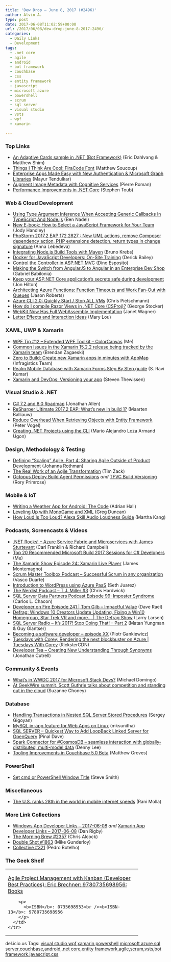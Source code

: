 ```yaml
---
title: 'Dew Drop – June 8, 2017 (#2496)'
author: Alvin A.
type: post
date: 2017-06-08T11:02:59+00:00
url: /2017/06/08/dew-drop-june-8-2017-2496/
categories:
  - Daily Links
  - Development
tags:
  - .net core
  - agile
  - android
  - bot framework
  - couchbase
  - css
  - entity framework
  - javascript
  - microsoft azure
  - powershell
  - scrum
  - sql server
  - visual studio
  - vsts
  - wpf
  - xamarin

---
```

### <a name="top"></a>Top Links

  * <a href="http://blog.botframework.com/2017/06/07/Adaptive-Card-Dotnet/" target="_blank">An Adaptive Cards sample in .NET (Bot Framework)</a> (Eric Dahlvang & Matthew Shim)
  * <a href="https://codemilltech.com/things-i-think-are-cool-firacode-font/" target="_blank">Things I Think Are Cool: FiraCode Font</a> (Matthew Soucoup)
  * <a href="https://blog.xamarin.com/enterprise-apps-made-easy-updated-libraries-apis/?utm_medium=social&utm_campaign=blog&utm_source=twitter&utm_content=Enterprise-Apps-with-Microsoft-Graph-Libraries" target="_blank">Enterprise Apps Made Easy with New Authentication & Microsoft Graph Libraries</a> (Mayur Tendulkar)
  * <a href="https://blogs.technet.microsoft.com/canitpro/2017/06/07/augment-image-metadata-with-cognitive-services/" target="_blank">Augment Image Metadata with Cognitive Services</a> (Pierre Roman)
  * <a href="https://blogs.msdn.microsoft.com/dotnet/2017/06/07/performance-improvements-in-net-core/" target="_blank">Performance Improvements in .NET Core</a> (Stephen Toub)



### <a name="web"></a>Web & Cloud Development

  * <a href="https://www.bennadel.com/blog/3287-using-type-argument-inference-when-accepting-generic-callbacks-in-typescript-and-node-js.htm" target="_blank">Using Type Argument Inference When Accepting Generic Callbacks In TypeScript And Node.js</a> (Ben Nadel)
  * <a href="http://our.componentone.com/2017/06/07/new-e-book-how-to-select-a-javascript-framework-for-your-team/" target="_blank">New E-book: How to Select a JavaScript Framework for Your Team</a> (Jody Handley)
  * <a href="https://blog.jetbrains.com/phpstorm/2017/06/phpstorm-2017-2-eap-172-2827/" target="_blank">PhpStorm 2017.2 EAP 172.2827 : New UML actions, remove Composer dependency action, PHP extensions detection, return types in change signature</a> (Anna Lebedeva)
  * <a href="https://auth0.com/blog/integrating-node-dot-js-build-tools-with-maven/" target="_blank">Integrating Node.js Build Tools with Maven</a> (Bruno Krebs)
  * <a href="https://derickbailey.com/2017/06/07/docker-javascript-developers-site-training/" target="_blank">Docker for JavaScript Developers: On-Site Training</a> (Derick Bailey)
  * <a href="https://www.simple-talk.com/dotnet/asp-net/control-controller-asp-net-mvc/" target="_blank">Control the Controller in ASP.NET MVC</a> (Dino Esposito)
  * <a href="http://developer.telerik.com/topics/web-development/making-switch-angularjs-angular-enterprise-dev-shop/" target="_blank">Making the Switch from AngularJS to Angular in an Enterprise Dev Shop</a> (Gabriel Babilonia)
  * <a href="https://jonhilton.net/2017/06/07/2574/" target="_blank">Keep your ASP.NET Core application’s secrets safe during development</a> (Jon Hilton)
  * <a href="http://dontcodetired.com/blog/post/Architecting-Azure-Functions-Function-Timeouts-and-Work-Fan-Out-with-Queues" target="_blank">Architecting Azure Functions: Function Timeouts and Work Fan-Out with Queues</a> (Jason Roberts)
  * <a href="https://buildazure.com/2017/06/07/azure-cli-2-0-quickly-start-stop-all-vms/" target="_blank">Azure CLI 2.0: Quickly Start / Stop ALL VMs</a> (Chris Pietschmann)
  * <a href="https://georgestocker.com/2017/06/07/how-do-i-compile-razor-views-in-net-core-csproj/" target="_blank">How do I compile Razor Views in .NET Core (CSProj)?</a> (George Stocker)
  * <a href="http://feedproxy.google.com/~r/ProgrammableWeb/~3/OzXNr1dn3Gk/07" target="_blank">WebKit Now Has Full WebAssembly Implementation</a> (Janet Wagner)
  * <a href="http://feedproxy.google.com/~r/tympanus/~3/nOtAZGhXqmA/" target="_blank">Letter Effects and Interaction Ideas</a> (Mary Lou)



### <a name="silverlight"></a>XAML, UWP & Xamarin

  * <a href="http://www.wpf.tips/2017/06/wpf-tip-12-extended-wpf-toolkit.html" target="_blank">WPF Tip #12 &#8211; Extended WPF Toolkit &#8211; ColorCanvas</a> (Me)
  * <a href="https://releases.xamarin.com/common-issues-in-the-xamarin-15-2-2-release-being-tracked-by-the-xamarin-team/" target="_blank">Common issues in the Xamarin 15.2.2 release being tracked by the Xamarin team</a> (Brendan Zagaeski)
  * <a href="https://www.infragistics.com/community/blogs/infragistics/archive/2017/06/08/zero-to-build-creating-new-apps-in-minutes-with-appmap.aspx" target="_blank">Zero to Build: Create new Xamarin apps in minutes with AppMap</a> (Infragistics Team)
  * <a href="http://err2solution.com/2017/06/realm-mobile-database-with-xamarin-forms-step-by-step-guide/" target="_blank">Realm Mobile Database with Xamarin Forms Step By Step guide</a> (S. Ravi Kumar)
  * <a href="https://www.thewissen.io/xamarin-devops-versioning/" target="_blank">Xamarin and DevOps: Versioning your app</a> (Steven Thewissen)



### <a name="dotnet"></a>Visual Studio & .NET

  * <a href="http://www.infoq.com/news/2017/06/CSharp-7.2?utm_campaign=infoq_content&utm_source=infoq&utm_medium=feed&utm_term=global" target="_blank">C# 7.2 and 8.0 Roadmap</a> (Jonathan Allen)
  * <a href="https://blog.jetbrains.com/dotnet/2017/06/07/resharper-ultimate-2017-2-eap-whats-new-build-1/" target="_blank">ReSharper Ultimate 2017.2 EAP: What’s new in build 1?</a> (Maarten Balliauw)
  * <a href="https://visualstudiomagazine.com/articles/2017/06/01/reduce-overhead.aspx" target="_blank">Reduce Overhead When Retrieving Objects with Entity Framework</a> (Peter Vogel)
  * <a href="http://mario-loza.blogspot.com/2017/06/creating-net-projects-using-cli.html" target="_blank">Creating .NET Projects using the CLI</a> (Mario Alejandro Loza Armand Ugon)



### <a name="design"></a>Design, Methodology & Testing

  * <a href="http://feedproxy.google.com/~r/ManagingProductDevelopment/~3/3EtcA8uyC24/" target="_blank">Defining “Scaling” Agile, Part 4: Sharing Agile Outside of Product Development</a> (Johanna Rothman)
  * <a href="http://feedproxy.google.com/~r/LeadingAgile/~3/QE0fAKCYuQg/" target="_blank">The Real Work of an Agile Transformation</a> (Tim Zack)
  * <a href="http://feedproxy.google.com/~r/RoryPrimrose/~3/i2yt03Lxjuk/" target="_blank">Octopus Deploy Build Agent Permissions</a> _and_ <a href="http://feedproxy.google.com/~r/RoryPrimrose/~3/fjN94mFwXqE/" target="_blank">TFVC Build Versioning</a> (Rory Primrose)



### <a name="mobile"></a>Mobile & IoT

  * <a href="https://shellmonger.com/2017/06/07/writing-a-weather-app-for-android-the-code/" target="_blank">Writing a Weather App for Android: The Code</a> (Adrian Hall)
  * <a href="https://channel9.msdn.com/coding4fun/blog/Leveling-Up-with-MonoGame-and-XML?WT.mc_id=DX_MVP4025064" target="_blank">Leveling Up with MonoGame and XML</a> (Greg Duncan)
  * <a href="https://developer.amazon.com/blogs/alexa/post/1c4299c8-3cdb-4497-9272-3db3d0ecba30/how-loud-is-too-loud-alexa-skill-audio-loudness-guide" target="_blank">How Loud Is Too Loud? Alexa Skill Audio Loudness Guide</a> (Martha Kang)



### <a name="podcasts"></a>Podcasts, Screencasts & Videos

  * <a href="http://www.dotnetrocks.com/default.aspx?ShowNum=1448" target="_blank">.NET Rocks! &#8211; Azure Service Fabric and Microservices with James Sturtevant</a> (Carl Franklin & Richard Campbell)
  * <a href="http://feedproxy.google.com/~r/alvinashcraft/~3/9GOZUMK8ORQ/" target="_blank">Top 20 Recommended Microsoft Build 2017 Sessions for C# Developers</a> (Me)
  * <a href="https://channel9.msdn.com/Shows/XamarinShow/Episode-24-Xamarin-Live-Player?WT.mc_id=DX_MVP4025064" target="_blank">The Xamarin Show Episode 24: Xamarin Live Player</a> (James Montemagno)
  * <a href="http://scrummastertoolbox.libsyn.com/successful-scrum-in-any-organization-vasco-duarte" target="_blank">Scrum Master Toolbox Podcast &#8211; Successful Scrum in any organization</a> (Vasco Duarte)
  * <a href="https://channel9.msdn.com/Blogs/Seth-Juarez/Introduction-to-WordPress-using-Azure-PaaS?WT.mc_id=DX_MVP4025064" target="_blank">Introduction to WordPress using Azure PaaS</a> (Seth Juarez)
  * <a href="http://nerdist.nerdistind.libsynpro.com/tj-miller-3" target="_blank">The Nerdist Podcast &#8211; T.J. Miller #3</a> (Chris Hardwick)
  * <a href="http://sqldatapartners.com/2017/06/07/episode-99-imposter-syndrome/" target="_blank">SQL Server Data Partners Podcast Episode 99: Imposter Syndrome</a> (Carlos L. Chacon)
  * <a href="http://developeronfire.com/podcast/episode-241-tom-gilb-impactful-value" target="_blank">Developer on Fire Episode 241 | Tom Gilb &#8211; Impactful Value</a> (Dave Rael)
  * <a href="https://channel9.msdn.com/Shows/The-Defrag-Show/Defrag-Windows-10-Creators-Update-Updating-Fixing-a-Win10-Homegroup-Star-Trek-VR-and-more?WT.mc_id=DX_MVP4025064" target="_blank">Defrag: Windows 10 Creators Update Updating, Fixing a Win10 Homegroup, Star Trek VR and more&#8230; | The Defrag Show</a> (Larry Larsen)
  * <a href="http://www.sqlserverradio.com/show72/" target="_blank">SQL Server Radio &#8211; It’s 2017! Stop Doing That! – Part 2</a> (Matan Yungman & Guy Glantser)
  * <a href="http://piotrgankiewicz.com/2017/06/08/becoming-a-software-developer-episode-xx/" target="_blank">Becoming a software developer – episode XX</a> (Piotr Gankiewicz)
  * <a href="https://channel9.msdn.com/Shows/Tuesdays-With-Corey/Tuesdays-with-Cory-Rendering-the-next-blockbuster-on-Azure?WT.mc_id=DX_MVP4025064" target="_blank">Tuesdays with Corey: Rendering the next blockbuster on Azure | Tuesdays With Corey</a> (RicksterCDN)
  * <a href="http://developertea.simplecast.fm/episodes/70909-creating-new-understanding-through-synonyms" target="_blank">Developer Tea &#8211; Creating New Understanding Through Synonyms</a> (Jonathan Cutrell)



### <a name="events"></a>Community & Events

  * <a href="https://visualstudiomagazine.com/articles/2017/06/07/apple-wwdc-microsoft-developers.aspx" target="_blank">What&#8217;s in WWDC 2017 for Microsoft Stack Devs?</a> (Michael Domingo)
  * <a href="https://blogs.microsoft.com/firehose/2017/06/07/at-geekwire-summit-scott-guthrie-talks-about-competition-and-standing-out-in-the-cloud/" target="_blank">At GeekWire summit, Scott Guthrie talks about competition and standing out in the cloud</a> (Suzanne Choney)



### <a name="sql"></a>Database

  * <a href="http://feedproxy.google.com/~r/MSSQLTips-LatestSqlServerTips/~3/UrPbyYcpDcU/tip.asp" target="_blank">Handling Transactions in Nested SQL Server Stored Procedures</a> (Sergey Gigoyan)
  * <a href="https://blogs.msdn.microsoft.com/appserviceteam/2017/06/07/mysql-in-app-feature-for-web-apps-on-linux/" target="_blank">MySQL in-app feature for Web Apps on Linux</a> (mksunitha)
  * <a href="https://blog.sqlauthority.com/2017/06/08/sql-server-quickest-way-add-loopback-linked-server-openquery/" target="_blank">SQL SERVER – Quickest Way to Add LoopBack Linked Server for OpenQuery</a> (Pinal Dave)
  * <a href="https://azure.microsoft.com/blog/spark-connector-for-cosmosdb-seamless-interaction-with-globally-distributed-multi-model-data/" target="_blank">Spark Connector for #CosmosDB &#8211; seamless interaction with globally-distributed, multi-model data</a> (Denny Lee)
  * <a href="https://blog.couchbase.com/tooling-improvements-couchbase-5-beta/" target="_blank">Tooling Improvements in Couchbase 5.0 Beta</a> (Matthew Groves)



### <a name="ps"></a>PowerShell

  * <a href="http://ardalis.com/set-cmd-or-powershell-window-title" target="_blank">Set cmd or PowerShell Window Title</a> (Steve Smith)



### <a name="misc"></a>Miscellaneous

  * <a href="https://www.recode.net/2017/6/7/15747486/united-states-developed-world-mobile-internet-speeds-akamai" target="_blank">The U.S. ranks 28th in the world in mobile internet speeds</a> (Rani Molla)



### <a name="links"></a>More Link Collections

  * <a href="http://windowsappdev.com/2017/06/windows-app-developer-links-2017-06-08/" target="_blank">Windows App Developer Links &#8211; 2017-06-08</a> _and_ <a href="http://allaboutxamarin.com/2017/06/xamarin-app-developer-links-2017-06-08/" target="_blank">Xamarin App Developer Links &#8211; 2017-06-08</a> (Dan Rigby)
  * <a href="http://feedproxy.google.com/~r/ReflectivePerspective/~3/5wS4YFPgrMA/" target="_blank">The Morning Brew #2357</a> (Chris Alcock)
  * <a href="http://afreshcup.com/home/2017/6/7/double-shot-1863.html" target="_blank">Double Shot #1863</a> (Mike Gunderloy)
  * <a href="http://feedproxy.google.com/~r/tympanus/~3/LwS3sN179MU/" target="_blank">Collective #321</a> (Pedro Botelho)



### <a name="shelf"></a>The Geek Shelf

<div class="wlWriterEditableSmartContent" id="scid:7dc1bd33-94bd-46fd-a20b-0131235bcd47:4776a5bd-5b42-4376-b670-8162cec9665e" style="margin: 0px; padding: 0px; float: none; display: inline;">
  <table cellspacing="0" cellpadding="2" width="400" border="0" unselectable="on">
    <tr>
      <td valign="top" width="400">
        <p>
          <a title="Agile Project Management with Kanban (Developer Best Practices): Eric Brechner: 9780735698956: Books" href="http://www.amazon.com/exec/obidos/ASIN/0735698953/amavin-20">Agile Project Management with Kanban (Developer Best Practices): Eric Brechner: 9780735698956: Books</a>
        </p>
        
        <p>
          <b>ISBN</b>: 0735698953<br /><b>ISBN-13</b>: 9780735698956
        </p>
      </td>
    </tr>
  </table>
</div>

<div class="wlWriterEditableSmartContent" id="scid:77ECF5F8-D252-44F5-B4EB-D463C5396A79:3f1af94c-78d6-48c3-9757-1a209e3bf4ac" style="margin: 0px; padding: 0px; float: none; display: inline;">
  del.icio.us Tags: <a href="http://del.icio.us/popular/visual+studio" rel="tag">visual studio</a>,<a href="http://del.icio.us/popular/wpf" rel="tag">wpf</a>,<a href="http://del.icio.us/popular/xamarin" rel="tag">xamarin</a>,<a href="http://del.icio.us/popular/powershell" rel="tag">powershell</a>,<a href="http://del.icio.us/popular/microsoft+azure" rel="tag">microsoft azure</a>,<a href="http://del.icio.us/popular/sql+server" rel="tag">sql server</a>,<a href="http://del.icio.us/popular/couchbase" rel="tag">couchbase</a>,<a href="http://del.icio.us/popular/android" rel="tag">android</a>,<a href="http://del.icio.us/popular/.net+core" rel="tag">.net core</a>,<a href="http://del.icio.us/popular/entity+framework" rel="tag">entity framework</a>,<a href="http://del.icio.us/popular/agile" rel="tag">agile</a>,<a href="http://del.icio.us/popular/scrum" rel="tag">scrum</a>,<a href="http://del.icio.us/popular/vsts" rel="tag">vsts</a>,<a href="http://del.icio.us/popular/bot+framework" rel="tag">bot framework</a>,<a href="http://del.icio.us/popular/javascript" rel="tag">javascript</a>,<a href="http://del.icio.us/popular/css" rel="tag">css</a>
</div>